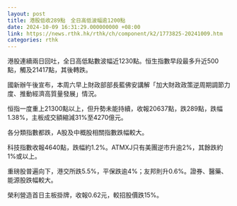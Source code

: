 ```yaml
---
layout: post
title: 港股低收289點　全日高低波幅逾1200點
date: 2024-10-09 16:31:29.000000000 +08:00
link: https://news.rthk.hk/rthk/ch/component/k2/1773825-20241009.htm
categories: rthk
---
```


港股連續兩日回吐，全日高低點數波幅近1230點。恒生指數早段最多升近500點，觸及21417點，其後轉跌。

國新辦午後宣布，本周六早上財政部部長藍佛安講解「加大財政政策逆周期調節力度、推動經濟高質量發展」情況。

恒指一度重上21300點以上，但升勢未能持續，收報20637點，跌289點，跌幅1.38%，主板成交額縮減31%至4270億元。

各分類指數都跌，A股及中概股相關指數跌幅較大。

科技指數收報4640點，跌幅約1.2%。ATMXJ只有美團逆市升逾2%，其餘跌約1%或以上。

重磅股普遍向下，港交所跌5.5%，平保跌逾4%；友邦則升0.6%。證券、醫藥、能源股跌幅較大。

榮利營造首日主板掛牌，收報0.62元，較招股價跌15%。
